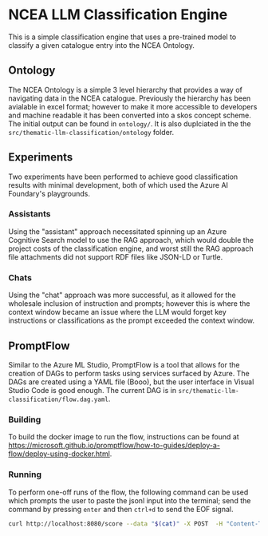 # NCEA LLM Classification Engine

This is a simple classification engine that uses a pre-trained model to classify a given catalogue entry into the NCEA Ontology.

## Ontology

The NCEA Ontology is a simple 3 level hierarchy that provides a way of navigating data in the NCEA catalogue. Previously the hierarchy has been avialable in excel format; however to make it more accessible to developers and machine readable it has been converted into a skos concept scheme. The initial output can be found in `ontology/`. It is also duplciated in the the `src/thematic-llm-classification/ontology` folder.

## Experiments

Two experiments have been performed to achieve good classification results with minimal development, both of which used the Azure AI Foundary's playgrounds.

### Assistants 

Using the "assistant" approach necessitated spinning up an Azure Cognitive Search model to use the RAG approach, which would double the project costs of the classification engine, and worst still the RAG approach file attachments did not support RDF files like JSON-LD or Turtle.

### Chats

Using the "chat" approach was more successful, as it allowed for the wholesale inclusion of instruction and prompts; however this is where the context window became an issue where the LLM would forget key instructions or classifications as the prompt exceeded the context window.

## PromptFlow

Similar to the Azure ML Studio, PromptFlow is a tool that allows for the creation of DAGs to perform tasks using services surfaced by Azure. The DAGs are created using a YAML file (Booo), but the user interface in Visual Studio Code is good enough. The current DAG is in `src/thematic-llm-classification/flow.dag.yaml`.

### Building

To build the docker image to run the flow, instructions can be found at https://microsoft.github.io/promptflow/how-to-guides/deploy-a-flow/deploy-using-docker.html.

### Running

To perform one-off runs of the flow, the following command can be used which prompts the user to paste the jsonl input into the terminal; send the command by pressing `enter` and then `ctrl+d` to send the EOF signal.

```bash
curl http://localhost:8080/score --data "$(cat)" -X POST  -H "Content-Type: application/json"
```